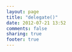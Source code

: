 ```yaml
---
layout: page
title: "delegate()"
date: 2012-07-21 13:52
comments: false
sharing: true
footer: true
---
```

